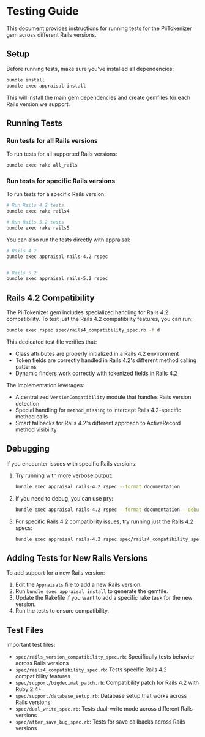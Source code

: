 # Testing Guide

This document provides instructions for running tests for the PiiTokenizer gem across different Rails versions.

## Setup

Before running tests, make sure you've installed all dependencies:

```bash
bundle install
bundle exec appraisal install
```

This will install the main gem dependencies and create gemfiles for each Rails version we support.

## Running Tests

### Run tests for all Rails versions

To run tests for all supported Rails versions:

```bash
bundle exec rake all_rails
```

### Run tests for specific Rails versions

To run tests for a specific Rails version:

```bash
# Run Rails 4.2 tests
bundle exec rake rails4

# Run Rails 5.2 tests
bundle exec rake rails5
```

You can also run the tests directly with appraisal:

```bash
# Rails 4.2
bundle exec appraisal rails-4.2 rspec


# Rails 5.2
bundle exec appraisal rails-5.2 rspec
```

## Rails 4.2 Compatibility

The PiiTokenizer gem includes specialized handling for Rails 4.2 compatibility. To test just the Rails 4.2 compatibility features, you can run:

```bash
bundle exec rspec spec/rails4_compatibility_spec.rb -f d
```

This dedicated test file verifies that:
- Class attributes are properly initialized in a Rails 4.2 environment
- Token fields are correctly handled in Rails 4.2's different method calling patterns
- Dynamic finders work correctly with tokenized fields in Rails 4.2

The implementation leverages:
- A centralized `VersionCompatibility` module that handles Rails version detection
- Special handling for `method_missing` to intercept Rails 4.2-specific method calls
- Smart fallbacks for Rails 4.2's different approach to ActiveRecord method visibility

## Debugging

If you encounter issues with specific Rails versions:

1. Try running with more verbose output:
   ```bash
   bundle exec appraisal rails-4.2 rspec --format documentation
   ```

2. If you need to debug, you can use pry:
   ```bash
   bundle exec appraisal rails-4.2 rspec --format documentation --debug
   ```

3. For specific Rails 4.2 compatibility issues, try running just the Rails 4.2 specs:
   ```bash
   bundle exec appraisal rails-4.2 rspec spec/rails4_compatibility_spec.rb --format documentation
   ```

## Adding Tests for New Rails Versions

To add support for a new Rails version:

1. Edit the `Appraisals` file to add a new Rails version.
2. Run `bundle exec appraisal install` to generate the gemfile.
3. Update the Rakefile if you want to add a specific rake task for the new version.
4. Run the tests to ensure compatibility.

## Test Files

Important test files:

- `spec/rails_version_compatibility_spec.rb`: Specifically tests behavior across Rails versions
- `spec/rails4_compatibility_spec.rb`: Tests specific Rails 4.2 compatibility features
- `spec/support/bigdecimal_patch.rb`: Compatibility patch for Rails 4.2 with Ruby 2.4+
- `spec/support/database_setup.rb`: Database setup that works across Rails versions
- `spec/dual_write_spec.rb`: Tests dual-write mode across different Rails versions
- `spec/after_save_bug_spec.rb`: Tests for save callbacks across Rails versions 